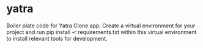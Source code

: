 # yatra
Boiler plate code for Yatra Clone app.
Create a virtual environment for your project and run pip install -r requirements.txt within this virtual environment to install relevant tools for development.
